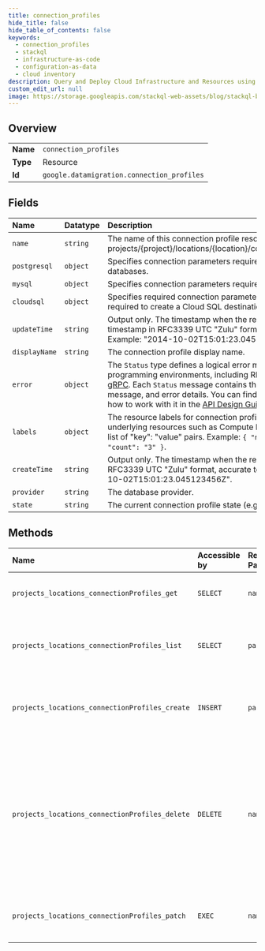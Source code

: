 ```yaml
---
title: connection_profiles
hide_title: false
hide_table_of_contents: false
keywords:
  - connection_profiles
  - stackql
  - infrastructure-as-code
  - configuration-as-data
  - cloud inventory
description: Query and Deploy Cloud Infrastructure and Resources using SQL
custom_edit_url: null
image: https://storage.googleapis.com/stackql-web-assets/blog/stackql-blog-post-featured-image.png
---
```

  
    

## Overview
<table><tbody>
<tr><td><b>Name</b></td><td><code>connection_profiles</code></td></tr>
<tr><td><b>Type</b></td><td>Resource</td></tr>
<tr><td><b>Id</b></td><td><code>google.datamigration.connection_profiles</code></td></tr>
</tbody></table>

## Fields
| Name | Datatype | Description |
|:-----|:---------|:------------|
| `name` | `string` | The name of this connection profile resource in the form of projects/{project}/locations/{location}/connectionProfiles/{connectionProfile}. |
| `postgresql` | `object` | Specifies connection parameters required specifically for PostgreSQL databases. |
| `mysql` | `object` | Specifies connection parameters required specifically for MySQL databases. |
| `cloudsql` | `object` | Specifies required connection parameters, and, optionally, the parameters required to create a Cloud SQL destination database instance. |
| `updateTime` | `string` | Output only. The timestamp when the resource was last updated. A timestamp in RFC3339 UTC "Zulu" format, accurate to nanoseconds. Example: "2014-10-02T15:01:23.045123456Z". |
| `displayName` | `string` | The connection profile display name. |
| `error` | `object` | The `Status` type defines a logical error model that is suitable for different programming environments, including REST APIs and RPC APIs. It is used by [gRPC](https://github.com/grpc). Each `Status` message contains three pieces of data: error code, error message, and error details. You can find out more about this error model and how to work with it in the [API Design Guide](https://cloud.google.com/apis/design/errors). |
| `labels` | `object` | The resource labels for connection profile to use to annotate any related underlying resources such as Compute Engine VMs. An object containing a list of "key": "value" pairs. Example: `{ "name": "wrench", "mass": "1.3kg", "count": "3" }`. |
| `createTime` | `string` | Output only. The timestamp when the resource was created. A timestamp in RFC3339 UTC "Zulu" format, accurate to nanoseconds. Example: "2014-10-02T15:01:23.045123456Z". |
| `provider` | `string` | The database provider. |
| `state` | `string` | The current connection profile state (e.g. DRAFT, READY, or FAILED). |
## Methods
| Name | Accessible by | Required Params | Description |
|:-----|:--------------|:----------------|:------------|
| `projects_locations_connectionProfiles_get` | `SELECT` | `name` | Gets details of a single connection profile. |
| `projects_locations_connectionProfiles_list` | `SELECT` | `parent` | Retrieves a list of all connection profiles in a given project and location. |
| `projects_locations_connectionProfiles_create` | `INSERT` | `parent` | Creates a new connection profile in a given project and location. |
| `projects_locations_connectionProfiles_delete` | `DELETE` | `name` | Deletes a single Database Migration Service connection profile. A connection profile can only be deleted if it is not in use by any active migration jobs. |
| `projects_locations_connectionProfiles_patch` | `EXEC` | `name` | Update the configuration of a single connection profile. |
